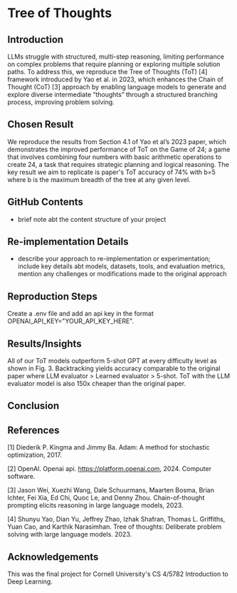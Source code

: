 # Tree of Thoughts

## Introduction
LLMs struggle with structured, multi-step reasoning, limiting performance on complex problems that require planning or exploring multiple solution paths. To address this, we reproduce the Tree of Thoughts (ToT) [4] framework introduced by Yao et al. in 2023, which enhances the Chain of Thought (CoT) [3] approach by enabling language models to generate and explore diverse intermediate “thoughts” through a structured branching process, improving problem solving.

## Chosen Result
We reproduce the results from Section 4.1 of Yao et al’s 2023 paper, which demonstrates the improved performance of ToT on the Game of 24; a game that involves combining four numbers with basic arithmetic operations to create 24, a task that requires strategic planning and logical reasoning. The key result we aim to replicate is paper's ToT accuracy of 74% with b=5 where b is the maximum breadth of the tree at any given level.

## GitHub Contents
- brief note abt the content structure of your project

## Re-implementation Details
- describe your approach to re-implementation or experimentation; include key details abt models, datasets, tools, and evaluation metrics, mention any challenges or modifications made to the original approach

## Reproduction Steps
Create a .env file and add an api key in the format OPENAI_API_KEY="YOUR_API_KEY_HERE".

## Results/Insights
All of our ToT models outperform 5-shot GPT at every difficulty level as shown in Fig. 3. Backtracking yields accuracy comparable to the original paper where LLM evaluator > Learned evaluator > 5-shot. ToT with the LLM evaluator model is also 150x cheaper than the original paper.

## Conclusion

## References
[1] Diederik P. Kingma and Jimmy Ba. Adam: A method for stochastic optimization, 2017.

[2] OpenAI. Openai api. https://platform.openai.com, 2024. Computer software.

[3] Jason Wei, Xuezhi Wang, Dale Schuurmans, Maarten Bosma, Brian Ichter, Fei Xia, Ed Chi, Quoc Le, and
Denny Zhou. Chain-of-thought prompting elicits reasoning in large language models, 2023.

[4] Shunyu Yao, Dian Yu, Jeffrey Zhao, Izhak Shafran, Thomas L. Griffiths, Yuan Cao, and Karthik
Narasimhan. Tree of thoughts: Deliberate problem solving with large language models. 2023.

## Acknowledgements
This was the final project for Cornell University's CS 4/5782 Introduction to Deep Learning.
